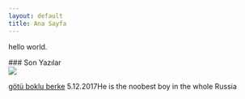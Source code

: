 ```yaml
---
layout: default
title: Ana Sayfa
---
```

<p class="date">hello world.</p>
### Son Yazılar

<div class="lastone">
<a href="caglayandemirci.github.io/blog/berke-ve-sikik-sarkilari"><img src="http://4.bp.blogspot.com/_pS-1FD37bes/S1X3w_bN1AI/AAAAAAAABZc/oDdaIs1xEs0/s400/D_T.jpg"></a>
<p>
<a href="caglayandemirci.github.io/blog/berke-ve-sikik-sarkilari">götü boklu berke</a>
5.12.2017He is the noobest boy in the whole Russia</p>
</div>

